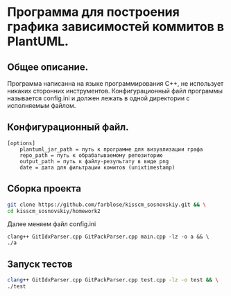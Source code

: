 # Программа для построения графика зависимостей коммитов в PlantUML.
## Общее описание.
Программа написанна на языке программирования C++, не использует никаких сторонних инструментов.
Конфигурационный файл программы называется config.ini и должен лежать в одной директории с исполняемым файлом.
## Конфигурационный файл.
```
[options]
    plantuml_jar_path = путь к программе для визуализации графа
    repo_path = путь к обрабатываемому репозиторию
    output_path = путь к файлу-результату в виде png
    date = дата для фильтрации комитов (unixtimestamp)
```
## Сборка проекта
```bash
git clone https://github.com/farblose/kisscm_sosnovskiy.git && \
cd kisscm_sosnovskiy/homework2
```
Далее меняем файл config.ini
```
clang++ GitIdxParser.cpp GitPackParser.cpp main.cpp -lz -o a && \
./a
```
## Запуск тестов
```bash
clang++ GitIdxParser.cpp GitPackParser.cpp test.cpp -lz -o test && \
./test
```
